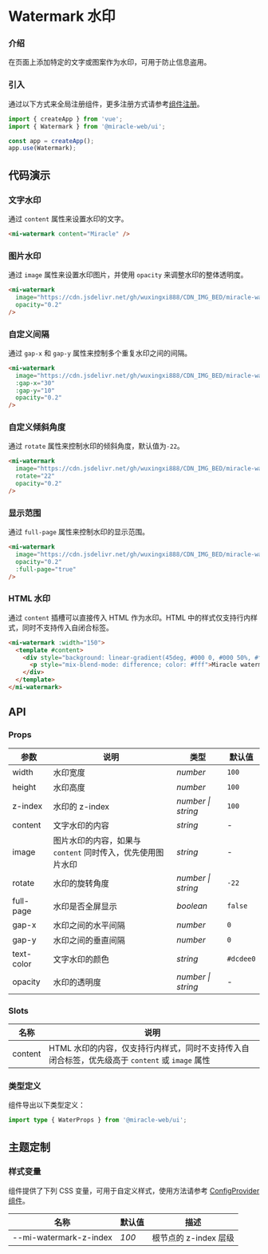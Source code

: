 # Watermark 水印

### 介绍

在页面上添加特定的文字或图案作为水印，可用于防止信息盗用。

### 引入

通过以下方式来全局注册组件，更多注册方式请参考[组件注册](#/zh-CN/advanced-usage#zu-jian-zhu-ce)。

```js
import { createApp } from 'vue';
import { Watermark } from '@miracle-web/ui';

const app = createApp();
app.use(Watermark);
```

## 代码演示

### 文字水印

通过 `content` 属性来设置水印的文字。

```html
<mi-watermark content="Miracle" />
```

### 图片水印

通过 `image` 属性来设置水印图片，并使用 `opacity` 来调整水印的整体透明度。

```html
<mi-watermark
  image="https://cdn.jsdelivr.net/gh/wuxingxi888/CDN_IMG_BED/miracle-watermark.png"
  opacity="0.2"
/>
```

### 自定义间隔

通过 `gap-x` 和 `gap-y` 属性来控制多个重复水印之间的间隔。

```html
<mi-watermark
  image="https://cdn.jsdelivr.net/gh/wuxingxi888/CDN_IMG_BED/miracle-watermark.png"
  :gap-x="30"
  :gap-y="10"
  opacity="0.2"
/>
```

### 自定义倾斜角度

通过 `rotate` 属性来控制水印的倾斜角度，默认值为`-22`。

```html
<mi-watermark
  image="https://cdn.jsdelivr.net/gh/wuxingxi888/CDN_IMG_BED/miracle-watermark.png"
  rotate="22"
  opacity="0.2"
/>
```

### 显示范围

通过 `full-page` 属性来控制水印的显示范围。

```html
<mi-watermark
  image="https://cdn.jsdelivr.net/gh/wuxingxi888/CDN_IMG_BED/miracle-watermark.png"
  opacity="0.2"
  :full-page="true"
/>
```

### HTML 水印

通过 `content` 插槽可以直接传入 HTML 作为水印。HTML 中的样式仅支持行内样式，同时不支持传入自闭合标签。

```html
<mi-watermark :width="150">
  <template #content>
    <div style="background: linear-gradient(45deg, #000 0, #000 50%, #fff 50%)">
      <p style="mix-blend-mode: difference; color: #fff">Miracle watermark</p>
    </div>
  </template>
</mi-watermark>
```

## API

### Props

| 参数 | 说明 | 类型 | 默认值 |
| --- | --- | --- | --- |
| width | 水印宽度 | _number_ | `100` |
| height | 水印高度 | _number_ | `100` |
| z-index | 水印的 z-index | _number \| string_ | `100` |
| content | 文字水印的内容 | _string_ | - |
| image | 图片水印的内容，如果与 `content` 同时传入，优先使用图片水印 | _string_ | - |
| rotate | 水印的旋转角度 | _number \| string_ | `-22` |
| full-page | 水印是否全屏显示 | _boolean_ | `false` |
| gap-x | 水印之间的水平间隔 | _number_ | `0` |
| gap-y | 水印之间的垂直间隔 | _number_ | `0` |
| text-color | 文字水印的颜色 | _string_ | `#dcdee0` |
| opacity | 水印的透明度 | _number \| string_ | - |

### Slots

| 名称 | 说明 |
| --- | --- |
| content | HTML 水印的内容，仅支持行内样式，同时不支持传入自闭合标签，优先级高于 `content` 或 `image` 属性 |

### 类型定义

组件导出以下类型定义：

```ts
import type { WaterProps } from '@miracle-web/ui';
```

## 主题定制

### 样式变量

组件提供了下列 CSS 变量，可用于自定义样式，使用方法请参考 [ConfigProvider 组件](#/zh-CN/config-provider)。

| 名称                   | 默认值 | 描述                  |
| ---------------------- | ------ | --------------------- |
| --mi-watermark-z-index | _100_  | 根节点的 z-index 层级 |
